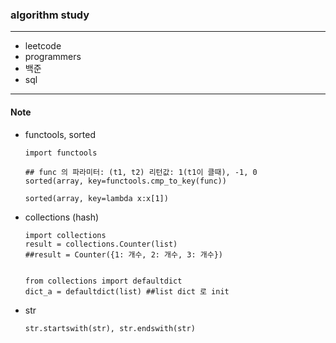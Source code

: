 ### algorithm study
-----------

- leetcode
- programmers
- 백준
- sql


-----------
#### Note
- functools, sorted 

      import functools
      
      ## func 의 파라미터: (t1, t2) 리턴값: 1(t1이 클때), -1, 0
      sorted(array, key=functools.cmp_to_key(func)) 
      
      sorted(array, key=lambda x:x[1])
      

- collections (hash)

      import collections
      result = collections.Counter(list) 
      ##result = Counter({1: 개수, 2: 개수, 3: 개수})


      from collections import defaultdict
      dict_a = defaultdict(list) ##list dict 로 init
      

- str

      str.startswith(str), str.endswith(str)
  

